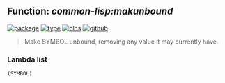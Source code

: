 ## Function: ***common-lisp:makunbound***
[![package](https://img.shields.io/badge/Package-COMMON--LISP-5f9ea0.svg?style=social&colorA=999999)](../) [![type](https://img.shields.io/badge/Type-Function-5f9ea0.svg?style=social&colorA=999999)](../#function) [![clhs](https://img.shields.io/badge/CLHS-MAKUNBOUND-5f9ea0.svg?style=social&colorA=999999)](http://www.lispworks.com/documentation/HyperSpec/Body/f_makunb.htm) [![github](https://img.shields.io/badge/GitHub-View_the_source-5f9ea0.svg?style=social&colorA=999999&logo=github)](https://github.com/sbcl/sbcl/blob/master/src/code/symbol.lisp/) 

> Make SYMBOL unbound, removing any value it may currently have.

### Lambda list
```
(SYMBOL)
```
